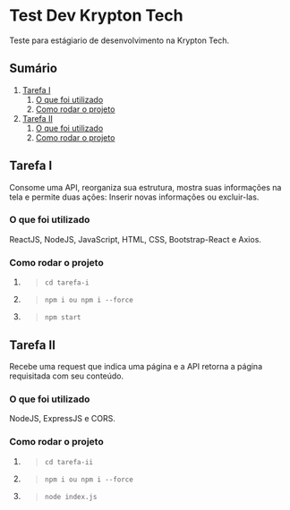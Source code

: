 # Test Dev Krypton Tech

Teste para estágiario de desenvolvimento na Krypton Tech.

## Sumário

1. [Tarefa I](#tarefa-i)
    1. [O que foi utilizado](#o-que-foi-utilizado)
    2. [Como rodar o projeto](#como-rodar-o-projeto)
2. [Tarefa II](#tarefa-ii)
    1. [O que foi utilizado](#o-que-foi-utilizado-1)
    2. [Como rodar o projeto](#como-rodar-o-projeto-1)


## Tarefa I

Consome uma API, reorganiza sua estrutura, mostra suas informações na tela e permite duas ações: Inserir novas informações ou excluir-las.

### O que foi utilizado

ReactJS, NodeJS, JavaScript, HTML, CSS, Bootstrap-React e Axios.

### Como rodar o projeto

1. > ```cd tarefa-i```
2. > ```npm i ou npm i --force```
3. > ```npm start```

## Tarefa II

Recebe uma request que indica uma página e a API retorna a página requisitada com seu conteúdo.

### O que foi utilizado

NodeJS, ExpressJS e CORS.

### Como rodar o projeto

1. > ```cd tarefa-ii```
2. > ```npm i ou npm i --force```
3. > ```node index.js```